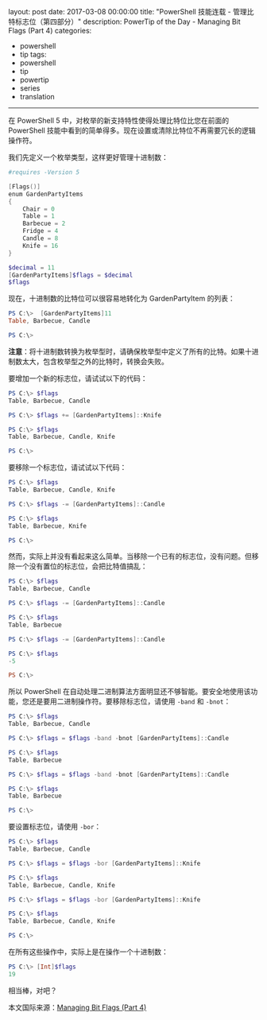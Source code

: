 ﻿layout: post
date: 2017-03-08 00:00:00
title: "PowerShell 技能连载 - 管理比特标志位（第四部分）"
description: PowerTip of the Day - Managing Bit Flags (Part 4)
categories:
- powershell
- tip
tags:
- powershell
- tip
- powertip
- series
- translation
---
在 PowerShell 5 中，对枚举的新支持特性使得处理比特位比您在前面的 PowerShell 技能中看到的简单得多。现在设置或清除比特位不再需要冗长的逻辑操作符。

我们先定义一个枚举类型，这样更好管理十进制数：

```powershell
#requires -Version 5

[Flags()]
enum GardenPartyItems
{
    Chair = 0
    Table = 1
    Barbecue = 2
    Fridge = 4
    Candle = 8
    Knife = 16
}

$decimal = 11
[GardenPartyItems]$flags = $decimal
$flags
```

现在，十进制数的比特位可以很容易地转化为 GardenPartyItem 的列表：

```powershell
PS C:\>  [GardenPartyItems]11
Table, Barbecue, Candle

PS C:\>
```

**注意**：将十进制数转换为枚举型时，请确保枚举型中定义了所有的比特。如果十进制数太大，包含枚举型之外的比特时，转换会失败。

要增加一个新的标志位，请试试以下的代码：

```powershell
PS C:\> $flags
Table, Barbecue, Candle

PS C:\> $flags += [GardenPartyItems]::Knife

PS C:\> $flags
Table, Barbecue, Candle, Knife

PS C:\>
```

要移除一个标志位，请试试以下代码：

```powershell
PS C:\> $flags
Table, Barbecue, Candle, Knife

PS C:\> $flags -= [GardenPartyItems]::Candle

PS C:\> $flags
Table, Barbecue, Knife

PS C:\>
```

然而，实际上并没有看起来这么简单。当移除一个已有的标志位，没有问题。但移除一个没有置位的标志位，会把比特值搞乱：

```powershell
PS C:\> $flags
Table, Barbecue, Candle

PS C:\> $flags -= [GardenPartyItems]::Candle

PS C:\> $flags
Table, Barbecue

PS C:\> $flags -= [GardenPartyItems]::Candle

PS C:\> $flags
-5

PS C:\>
```

所以 PowerShell 在自动处理二进制算法方面明显还不够智能。要安全地使用该功能，您还是要用二进制操作符。要移除标志位，请使用 `-band` 和 `-bnot`：

```powershell
PS C:\> $flags
Table, Barbecue, Candle

PS C:\> $flags = $flags -band -bnot [GardenPartyItems]::Candle

PS C:\> $flags
Table, Barbecue

PS C:\> $flags = $flags -band -bnot [GardenPartyItems]::Candle

PS C:\> $flags
Table, Barbecue

PS C:\>
```

要设置标志位，请使用 `-bor`：

```powershell
PS C:\> $flags
Table, Barbecue, Candle

PS C:\> $flags = $flags -bor [GardenPartyItems]::Knife

PS C:\> $flags
Table, Barbecue, Candle, Knife

PS C:\> $flags = $flags -bor [GardenPartyItems]::Knife

PS C:\> $flags
Table, Barbecue, Candle, Knife

PS C:\>
```

在所有这些操作中，实际上是在操作一个十进制数：

```powershell
PS C:\> [Int]$flags
19
```

相当棒，对吧？

<!--more-->
本文国际来源：[Managing Bit Flags (Part 4)](http://community.idera.com/powershell/powertips/b/tips/posts/managing-bit-flags-part-4)
